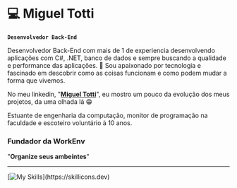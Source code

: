 # 💻 Miguel Totti 

**`Desenvolvedor Back-End`**

Desenvolvedor Back-End com mais de 1 de experiencia desenvolvendo aplicações com C#, .NET, banco de dados e sempre buscando a qualidade e performance das aplicações. 🚀 Sou apaixonado por tecnologia e fascinado em descobrir como as coisas funcionam e como podem mudar a forma que vivemos.

No meu linkedin, "[**Miguel Totti**](https://www.linkedin.com/in/miguel-totti/)", eu mostro um pouco da evolução dos meus projetos, da uma olhada lá 😁

Estuante de engenharia da computação, monitor de programação na faculdade e escoteiro voluntário à 10 anos.

### Fundador da WorkEnv  
"**Organize seus ambeintes**"

---
[![My Skills](https://skillicons.dev/icons?i=cs,dotnet,java,spring,mysql,postgres,docker,rabbitmq,aws,angular,flutter,html,css,)](https://skillicons.dev)
